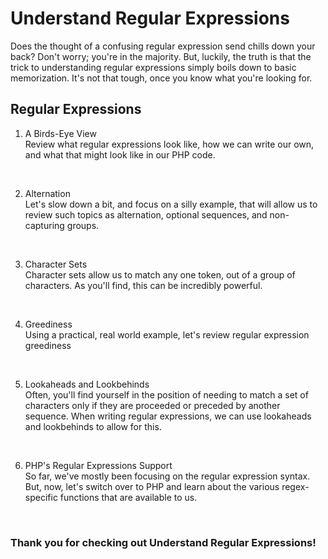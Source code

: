# Understand Regular Expressions

Does the thought of a confusing regular expression send chills down your back? Don't worry; you're in the majority. But, luckily, the truth is that the trick to understanding regular expressions simply boils down to basic memorization. It's not that tough, once you know what you're looking for.

## Regular Expressions

1. A Birds-Eye View <br />
Review what regular expressions look like, how we can write our own, and what that might look like in our PHP code.
<br />

2. Alternation <br />
Let's slow down a bit, and focus on a silly example, that will allow us to review such topics as alternation, optional sequences, and non-capturing groups.
<br />

3. Character Sets <br />
Character sets allow us to match any one token, out of a group of characters. As you'll find, this can be incredibly powerful.
<br />

4. Greediness <br />
Using a practical, real world example, let's review regular expression greediness
<br />

5. Lookaheads and Lookbehinds <br />
Often, you'll find yourself in the position of needing to match a set of characters only if they are proceeded or preceded by another sequence. When writing regular expressions, we can use lookaheads and lookbehinds to allow for this.
<br />

6. PHP's Regular Expressions Support <br />
So far, we've mostly been focusing on the regular expression syntax. But, now, let's switch over to PHP and learn about the various regex-specific functions that are available to us.
<br />



### Thank you for checking out Understand Regular Expressions!